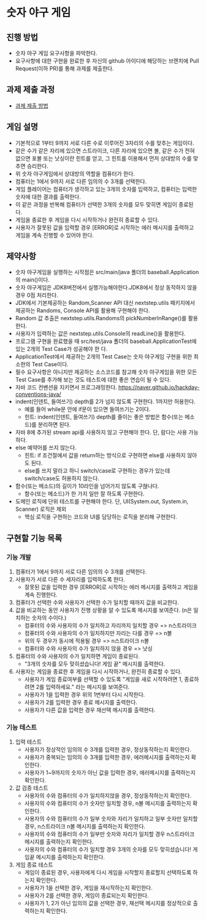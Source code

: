 # 숫자 야구 게임
## 진행 방법
* 숫자 야구 게임 요구사항을 파악한다.
* 요구사항에 대한 구현을 완료한 후 자신의 github 아이디에 해당하는 브랜치에 Pull Request(이하 PR)를 통해 과제를 제출한다.

## 과제 제출 과정
* [과제 제출 방법](https://github.com/next-step/nextstep-docs/tree/master/precourse)


## 게임 설명
* 기본적으로 1부터 9까지 서로 다른 수로 이루어진 3자리의 수를 맞추는 게임이다.
* 같은 수가 같은 자리에 있으면 스트라이크, 다른 자리에 있으면 볼, 같은 수가 전혀 없으면 포볼 또는 낫싱이란 힌트를 얻고, 그 힌트를 이용해서 먼저 상대방의 수를 맞추면 승리한다.
* 위 숫자 야구게임에서 상대방의 역할을 컴퓨터가 한다.
* 컴퓨터는 1에서 9까지 서로 다른 임의의 수 3개를 선택한다.
* 게임 플레이어는 컴퓨터가 생각하고 있는 3개의 숫자를 입력하고, 컴퓨터는 입력한 숫자에 대한 결과를 출력한다.
* 이 같은 과정을 반복해 컴퓨터가 선택한 3개의 숫자를 모두 맞히면 게임이 종료된다.
* 게임을 종료한 후 게임을 다시 시작하거나 완전히 종료할 수 있다.
* 사용자가 잘못된 값을 입력할 경우 [ERROR]로 시작하는 에러 메시지를 출력하고 게임을 계속 진행할 수 있어야 한다.

## 제약사항
* 숫자 야구게임을 실행하는 시작점은 src/main/java 폴더의 baseball.Application의 main()이다.
* 숫자 야구게임은 JDK8버전에서 실행가능해야한다.JDK8에서 정상 동작하지 않을 경우 0점 처리한다.
* JDK에서 기본제공하는 Random,Scanner API 대신 nextstep.utils 패키지에서 제공하는 Randoms, Console API를
  활용해 구현해야 한다.
* Random 값 추출은 nextstep.utils.Randoms의 pickNumberInRange()를 활용한다. 
* 사용자가 입력하는 값은 nextstep.utils.Console의 readLine()을 활용한다. 
* 프로그램 구현을 완료했을 때 src/test/java 폴더의 baseball.ApplicationTest에 있는 2개의 Test Case가 성공해야 한
  다. 
* ApplicationTest에서 제공하는 2개의 Test Case는 숫자 야구게임 구현을 위한 최소한의 Test Case이다. 
* 필수 요구사항은 아니지만 제공하는 소스코드를 참고해 숫자 야구게임을 위한 모든 Test Case를 추가해 보는 것도
  테스트에 대한 좋은 연습이 될 수 있다.
* 자바 코드 컨벤션을 지키면서 프로그래밍한다. https://naver.github.io/hackday-conventions-java/
* indent(인덴트, 들여쓰기) depth를 2가 넘지 않도록 구현한다. 1까지만 허용한다.
    - 예를 들어 while문 안에 if문이 있으면 들여쓰기는 2이다.
    - 힌트: indent(인덴트, 들여쓰기) depth를 줄이는 좋은 방법은 함수(또는 메소드)를 분리하면 된다.
* 자바 8에 추가된 stream api를 사용하지 않고 구현해야 한다. 단, 람다는 사용 가능하다.
* else 예약어를 쓰지 않는다.
    - 힌트: if 조건절에서 값을 return하는 방식으로 구현하면 else를 사용하지 않아도 된다.
    - else를 쓰지 말라고 하니 switch/case로 구현하는 경우가 있는데 switch/case도 허용하지 않는다.
* 함수(또는 메소드)의 길이가 10라인을 넘어가지 않도록 구혆나다.
    - 함수(또는 메소드)가 한 가지 일만 잘 하도록 구현한다.
* 도메인 로직에 단위 테스트를 구현해야 한다. 단, UI(System.out, System.in, Scanner) 로직은 제외
    - 핵심 로직을 구현하는 코드와 UI를 담당하는 로직을 분리해 구현한다.

## 구현할 기능 목록
### 기능 개발
1. 컴퓨터가 1에서 9까지 서로 다른 임의의 수 3개를 선택한다.
2. 사용자가 서로 다른 수 세자리를 입력하도록 한다.
    - 잘못된 값을 입력한 경우 [ERROR]로 시작하는 에러 메시지를 출력하고 게임을 계속 진행한다.
3. 컴퓨터가 선택한 수와 사용자가 선택한 수가 일치할 때까지 값을 비교한다.
4. 값을 비교하는 동안 사용자가 진행 상황을 알 수 있도록 메시지를 보여준다. (n은 일치하는 숫자의 수이다.)
    - 컴퓨터의 수와 사용자의 수가 일치하고 자리까지 일치할 경우 => n스트라이크
    - 컴퓨터의 수와 사용자의 수가 일치하지만 자리는 다를 경우 => n볼
    - 위의 두 경우가 동시에 적용될 경우 => n스트라이크 n볼
    - 컴퓨터와 수와 사용자의 수가 일치하지 않을 경우 => 낫싱
5. 컴퓨터의 수와 사용자의 수가 일치하면 게임이 종료된다.
    - "3개의 숫자를 모두 맞히셨습니다! 게임 끝" 메시지를 출력한다.
6. 사용자는 게임을 종료한 후 게임을 다시 시작하거나, 완전히 종료할 수 있다.
    - 사용자가 게임 종료여부를 선택할 수 있도록 "게임을 새로 시작하려면 1, 종료하려면 2를 입력하세요." 라는 메시지를 보여준다.
    - 사용자가 1을 입력한 경우 위의 1번부터 다시 시작한다.
    - 사용자가 2를 입력한 경우 종료 메시지를 출력한다.
    - 사용자가 다른 값을 입력한 경우 재선택 메시지를 출력한다.
### 기능 테스트
1. 입력 테스트
    - 사용자가 정상적인 임의의 수 3개를 입력한 경우, 정상동작하는지 확인한다.
    - 사용자가 중복되는 임의의 수 3개를 입력한 경우, 에러메시지를 출력하는지 확인한다.
    - 사용자가 1~9까지의 숫자가 아닌 값을 입력한 경우, 에러메시지를 출력하는지 확인한다.
2. 값 검증 테스트
    - 사용자의 수와 컴퓨터의 수가 일치하지않을 경우, 정상동작하는지 확인한다.
    - 사용자의 수와 컴퓨터의 수가 숫자만 일치할 경우, n볼 메시지를 출력하는지 확인한다.
    - 사용자의 수와 컴퓨터의 수가 일부 숫자와 자리가 일치하고 일부 숫자만 일치할 경우, n스트라이크 n볼 메시지를 출력하는지 확인한다.
    - 사용자의 수와 컴퓨터의 수가 일부만 숫자와 자리가 일치할 경우 n스트라이크 메시지를 출력하는지 확인한다.
    - 사용자의 수와 컴퓨터의 수가 일치할 경우 3개의 숫자를 모두 맞히셨습니다! 게임끝 메시지를 출력하는지 확인한다.
3. 게임 종료 테스트
    - 게임이 종료된 경우, 사용자에게 다시 게임을 시작할지 종료할지 선택하도록 하는지 확인한다.
    - 사용자가 1을 선택한 경우, 게임을 재시작하는지 확인한다.
    - 사용자가 2를 선택한 경우, 게임이 종료되는지 확인한다.
    - 사용자가 1, 2가 아닌 임의의 값을 선택한 경우, 재선택 메시지를 정상적으로 출력하는지 확인한다.